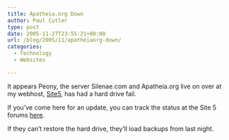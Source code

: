```yaml
---
title: Apatheia.org Down
author: Paul Cutler
type: post
date: 2005-11-27T23:55:21+00:00
url: /blog/2005/11/apatheiaorg-down/
categories:
  - Technology
  - Websites

---
```

It appears Peony, the server Silenae.com and Apatheia.org live on over at my webhost, [Site5][1], has had a hard drive fail.

If you&#8217;ve come here for an update, you can track the status at the Site 5 forums [here][2].

If they can&#8217;t restore the hard drive, they&#8217;ll load backups from last night.

 [1]: http://www.site5.com
 [2]: http://forums.site5.com/showthread.php?t=6351